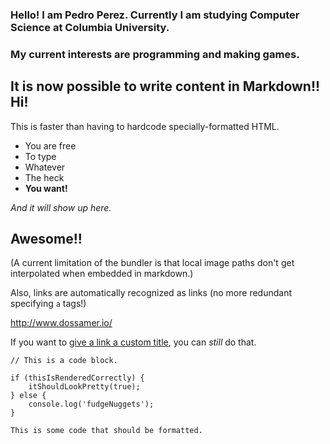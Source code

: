 ### Hello! I am Pedro Perez. Currently I am studying Computer Science at Columbia University.
### My current interests are programming and making games.
## It is now possible to write content in Markdown!! Hi!

This is faster than having to hardcode specially-formatted HTML.

- You are free
- To type
- Whatever 
- The heck
- __You want!__

*And it will show up here.*

## Awesome!!

(A current limitation of the bundler is that local image paths don't get interpolated when embedded in markdown.)


Also, links are automatically recognized as links (no more redundant specifying `a` tags!)

http://www.dossamer.io/

If you want to [give a link a custom title](https://www.google.com/), you can *still* do that. 

```
// This is a code block.

if (thisIsRenderedCorrectly) {
    itShouldLookPretty(true);
} else {
    console.log('fudgeNuggets');
}
```

`This is some code that should be formatted.`